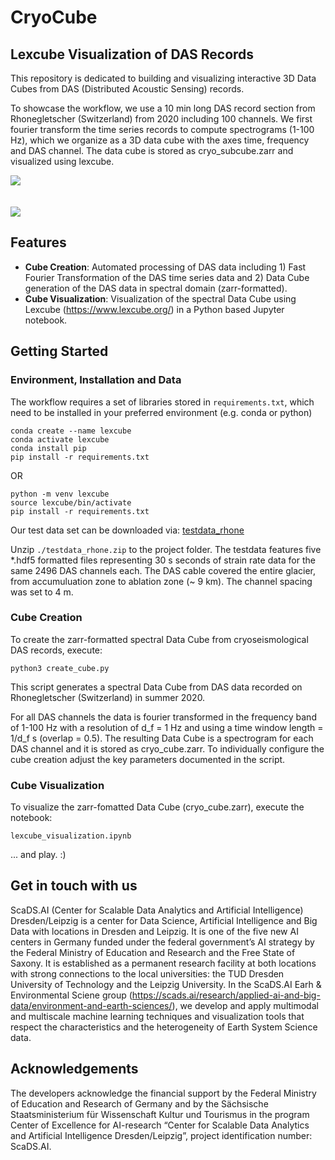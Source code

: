 # CryoCube

## **Lexcube Visualization of DAS Records**

This repository is dedicated to building and visualizing interactive 3D Data Cubes from DAS (Distributed Acoustic Sensing) records.

To showcase the workflow, we use a 10 min long DAS record section from Rhonegletscher (Switzerland) from 2020 including 100 channels. We first fourier transform the time series records to compute spectrograms (1-100 Hz), which we organize as a 3D data cube with the axes time, frequency and DAS channel. The data cube is stored as cryo_subcube.zarr and visualized using lexcube.

<img align="center" src="https://github.com/JosepinaU/CryoCube/assets/36039541/e0b6f663-30ea-4a3f-b0c9-a98b7bcabafc">
<br/><br/><br/>
<img align="center" src="https://github.com/JosepinaU/CryoCube/assets/36039541/10a313c1-5df4-4403-aca2-e61d8a55e365">

## Features

- **Cube Creation**: Automated processing of DAS data including 1) Fast Fourier Transformation of the DAS time series data and 2) Data Cube generation of the DAS data in spectral domain (zarr-formatted). 
- **Cube Visualization**: Visualization of the spectral Data Cube using Lexcube (https://www.lexcube.org/) in a Python based Jupyter notebook.

## Getting Started

### Environment, Installation and Data

The workflow requires a set of libraries stored in `requirements.txt`, which need to be installed in your preferred environment (e.g. conda or python) 

```console
conda create --name lexcube
conda activate lexcube
conda install pip
pip install -r requirements.txt
```

OR

```console
python -m venv lexcube
source lexcube/bin/activate
pip install -r requirements.txt
```


Our test data set can be downloaded via: [testdata_rhone](https://cloud.scadsai.uni-leipzig.de/index.php/s/QMZSeXCfkqPFna7)

Unzip `./testdata_rhone.zip` to the project folder. The testdata features five *.hdf5 formatted files representing 30 s seconds of strain rate data for the same 2496 DAS channels each. The DAS cable covered the entire glacier, from accumuluation zone to ablation zone (~ 9 km). The channel spacing was set to 4 m.

### Cube Creation

To create the zarr-formatted spectral Data Cube from cryoseismological DAS records, execute:

```console
python3 create_cube.py
```

This script generates a spectral Data Cube from DAS data recorded on Rhonegletscher (Switzerland) in summer 2020.  

For all DAS channels the data is fourier transformed in the frequency band of 1-100 Hz with a resolution of d_f = 1 Hz and using a time window length = 1/d_f s (overlap = 0.5). The resulting Data Cube is a spectrogram for each DAS channel and it is stored as cryo_cube.zarr. To individually configure the cube creation adjust the key parameters documented in the script.

### Cube Visualization

To visualize the zarr-fomatted Data Cube (cryo_cube.zarr), execute the notebook: 

`lexcube_visualization.ipynb`

... and play. :)

## Get in touch with us

ScaDS.AI (Center for Scalable Data Analytics and Artificial Intelligence) Dresden/Leipzig is a center for Data Science, Artificial Intelligence and Big Data with locations in Dresden and Leipzig. It is one of the five new AI centers in Germany funded under the federal government’s AI strategy by the Federal Ministry of Education and Research and the Free State of Saxony. It is established as a permanent research facility at both locations with strong connections to the local universities: the TUD Dresden University of Technology and the Leipzig University. 
In the ScaDS.AI Earh & Environmental Sciene group (https://scads.ai/research/applied-ai-and-big-data/environment-and-earth-sciences/), we develop and apply multimodal and multiscale machine learning techniques and visualization tools that respect the characteristics and the heterogeneity of Earth System Science data. 

## Acknowledgements

The developers acknowledge the financial support by the Federal Ministry of Education and Research of Germany and by the Sächsische Staatsministerium für Wissenschaft Kultur und Tourismus in the program Center of Excellence for AI-research “Center for Scalable Data Analytics and Artificial Intelligence Dresden/Leipzig”, project identification number: ScaDS.AI.
